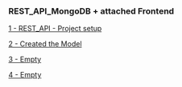 ### REST_API_MongoDB + attached Frontend

[1 - REST_API - Project setup ](../../tree/82c86f7a3ea36d46d9eef52ad202a3bad01d553b/)

[2 - Created the Model ](../../tree/b713618d52944312df4e268a5a9b108d8c8f1615/)

[3 - Empty ](../../tree//)

[4 - Empty ](../../tree//)
